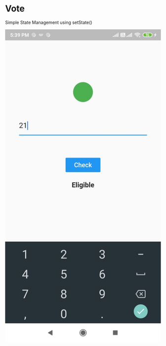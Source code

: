 # Vote 

Simple State Management using setState()


![ss](https://github.com/andrewflik/vote/blob/master/1.jpg)
